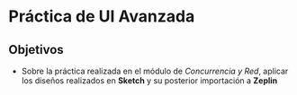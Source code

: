# Práctica de UI Avanzada

## Objetivos

- Sobre la práctica realizada en el módulo de *Concurrencia y Red*, aplicar los diseños realizados en **Sketch** y su posterior importación a **Zeplin**

